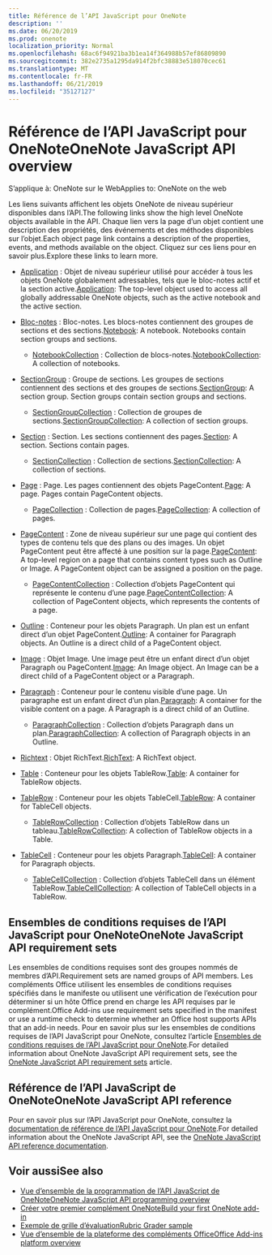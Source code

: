 ```yaml
---
title: Référence de l’API JavaScript pour OneNote
description: ''
ms.date: 06/20/2019
ms.prod: onenote
localization_priority: Normal
ms.openlocfilehash: 68ac6f94921ba3b1ea14f364988b57ef86809890
ms.sourcegitcommit: 382e2735a1295da914f2bfc38883e518070cec61
ms.translationtype: MT
ms.contentlocale: fr-FR
ms.lasthandoff: 06/21/2019
ms.locfileid: "35127127"
---
```

# <a name="onenote-javascript-api-overview"></a><span data-ttu-id="cb068-102">Référence de l’API JavaScript pour OneNote</span><span class="sxs-lookup"><span data-stu-id="cb068-102">OneNote JavaScript API overview</span></span>

<span data-ttu-id="cb068-103">S’applique à: OneNote sur le Web</span><span class="sxs-lookup"><span data-stu-id="cb068-103">Applies to: OneNote on the web</span></span>

<span data-ttu-id="cb068-104">Les liens suivants affichent les objets OneNote de niveau supérieur disponibles dans l’API.</span><span class="sxs-lookup"><span data-stu-id="cb068-104">The following links show the high level OneNote objects available in the API.</span></span> <span data-ttu-id="cb068-105">Chaque lien vers la page d’un objet contient une description des propriétés, des événements et des méthodes disponibles sur l’objet.</span><span class="sxs-lookup"><span data-stu-id="cb068-105">Each object page link contains a description of the properties, events, and methods available on the object.</span></span> <span data-ttu-id="cb068-106">Cliquez sur ces liens pour en savoir plus.</span><span class="sxs-lookup"><span data-stu-id="cb068-106">Explore these links to learn more.</span></span> 
    
- <span data-ttu-id="cb068-107">[Application](/javascript/api/onenote/onenote.application) : Objet de niveau supérieur utilisé pour accéder à tous les objets OneNote globalement adressables, tels que le bloc-notes actif et la section active.</span><span class="sxs-lookup"><span data-stu-id="cb068-107">[Application](/javascript/api/onenote/onenote.application): The top-level object used to access all globally addressable OneNote objects, such as the active notebook and the active section.</span></span>

- <span data-ttu-id="cb068-p102">[Bloc-notes](/javascript/api/onenote/onenote.notebook) : Bloc-notes. Les blocs-notes contiennent des groupes de sections et des sections.</span><span class="sxs-lookup"><span data-stu-id="cb068-p102">[Notebook](/javascript/api/onenote/onenote.notebook): A notebook. Notebooks contain section groups and sections.</span></span>
    - <span data-ttu-id="cb068-110">[NotebookCollection](/javascript/api/onenote/onenote.notebookcollection) : Collection de blocs-notes.</span><span class="sxs-lookup"><span data-stu-id="cb068-110">[NotebookCollection](/javascript/api/onenote/onenote.notebookcollection): A collection of notebooks.</span></span>

- <span data-ttu-id="cb068-p103">[SectionGroup](/javascript/api/onenote/onenote.sectiongroup) : Groupe de sections. Les groupes de sections contiennent des sections et des groupes de sections.</span><span class="sxs-lookup"><span data-stu-id="cb068-p103">[SectionGroup](/javascript/api/onenote/onenote.sectiongroup): A section group. Section groups contain section groups and sections.</span></span>
    - <span data-ttu-id="cb068-113">[SectionGroupCollection](/javascript/api/onenote/onenote.sectiongroupcollection) : Collection de groupes de sections.</span><span class="sxs-lookup"><span data-stu-id="cb068-113">[SectionGroupCollection](/javascript/api/onenote/onenote.sectiongroupcollection): A collection of section groups.</span></span>

- <span data-ttu-id="cb068-p104">[Section](/javascript/api/onenote/onenote.section) : Section. Les sections contiennent des pages.</span><span class="sxs-lookup"><span data-stu-id="cb068-p104">[Section](/javascript/api/onenote/onenote.section): A section. Sections contain pages.</span></span>
    - <span data-ttu-id="cb068-116">[SectionCollection](/javascript/api/onenote/onenote.sectioncollection) : Collection de sections.</span><span class="sxs-lookup"><span data-stu-id="cb068-116">[SectionCollection](/javascript/api/onenote/onenote.sectioncollection): A collection of sections.</span></span>

- <span data-ttu-id="cb068-p105">[Page](/javascript/api/onenote/onenote.page) : Page. Les pages contiennent des objets PageContent.</span><span class="sxs-lookup"><span data-stu-id="cb068-p105">[Page](/javascript/api/onenote/onenote.page): A page. Pages contain PageContent objects.</span></span>
    - <span data-ttu-id="cb068-119">[PageCollection](/javascript/api/onenote/onenote.pagecollection) : Collection de pages.</span><span class="sxs-lookup"><span data-stu-id="cb068-119">[PageCollection](/javascript/api/onenote/onenote.pagecollection): A collection of pages.</span></span>

- <span data-ttu-id="cb068-p106">[PageContent](/javascript/api/onenote/onenote.pagecontent) : Zone de niveau supérieur sur une page qui contient des types de contenu tels que des plans ou des images. Un objet PageContent peut être affecté à une position sur la page.</span><span class="sxs-lookup"><span data-stu-id="cb068-p106">[PageContent](/javascript/api/onenote/onenote.pagecontent): A top-level region on a page that contains content types such as Outline or Image. A PageContent object can be assigned a position on the page.</span></span>
    - <span data-ttu-id="cb068-122">[PageContentCollection](/javascript/api/onenote/onenote.pagecontentcollection) : Collection d’objets PageContent qui représente le contenu d’une page.</span><span class="sxs-lookup"><span data-stu-id="cb068-122">[PageContentCollection](/javascript/api/onenote/onenote.pagecontentcollection): A collection of PageContent objects, which represents the contents of a page.</span></span>

- <span data-ttu-id="cb068-p107">[Outline](/javascript/api/onenote/onenote.outline) : Conteneur pour les objets Paragraph. Un plan est un enfant direct d’un objet PageContent.</span><span class="sxs-lookup"><span data-stu-id="cb068-p107">[Outline](/javascript/api/onenote/onenote.outline): A container for Paragraph objects. An Outline is a direct child of a PageContent object.</span></span>

- <span data-ttu-id="cb068-p108">[Image](/javascript/api/onenote/onenote.image) : Objet Image. Une image peut être un enfant direct d’un objet Paragraph ou PageContent.</span><span class="sxs-lookup"><span data-stu-id="cb068-p108">[Image](/javascript/api/onenote/onenote.image): An Image object. An Image can be a direct child of a PageContent object or a Paragraph.</span></span>

- <span data-ttu-id="cb068-p109">[Paragraph](/javascript/api/onenote/onenote.paragraph) : Conteneur pour le contenu visible d’une page. Un paragraphe est un enfant direct d’un plan.</span><span class="sxs-lookup"><span data-stu-id="cb068-p109">[Paragraph](/javascript/api/onenote/onenote.paragraph): A container for the visible content on a page. A Paragraph is a direct child of an Outline.</span></span>
    - <span data-ttu-id="cb068-129">[ParagraphCollection](/javascript/api/onenote/onenote.paragraphcollection) : Collection d’objets Paragraph dans un plan.</span><span class="sxs-lookup"><span data-stu-id="cb068-129">[ParagraphCollection](/javascript/api/onenote/onenote.paragraphcollection): A collection of Paragraph objects in an Outline.</span></span>

- <span data-ttu-id="cb068-130">[Richtext](/javascript/api/onenote/onenote.richtext) : Objet RichText.</span><span class="sxs-lookup"><span data-stu-id="cb068-130">[RichText](/javascript/api/onenote/onenote.richtext): A RichText object.</span></span>

- <span data-ttu-id="cb068-131">[Table](/javascript/api/onenote/onenote.table) : Conteneur pour les objets TableRow.</span><span class="sxs-lookup"><span data-stu-id="cb068-131">[Table](/javascript/api/onenote/onenote.table): A container for TableRow objects.</span></span>

- <span data-ttu-id="cb068-132">[TableRow](/javascript/api/onenote/onenote.tablerow) : Conteneur pour les objets TableCell.</span><span class="sxs-lookup"><span data-stu-id="cb068-132">[TableRow](/javascript/api/onenote/onenote.tablerow): A container for TableCell objects.</span></span>
    - <span data-ttu-id="cb068-133">[TableRowCollection](/javascript/api/onenote/onenote.tablerowcollection) : Collection d’objets TableRow dans un tableau.</span><span class="sxs-lookup"><span data-stu-id="cb068-133">[TableRowCollection](/javascript/api/onenote/onenote.tablerowcollection): A collection of TableRow objects in a Table.</span></span>
 
- <span data-ttu-id="cb068-134">[TableCell](/javascript/api/onenote/onenote.tablecell) : Conteneur pour les objets Paragraph.</span><span class="sxs-lookup"><span data-stu-id="cb068-134">[TableCell](/javascript/api/onenote/onenote.tablecell): A container for Paragraph objects.</span></span>
    - <span data-ttu-id="cb068-135">[TableCellCollection](/javascript/api/onenote/onenote.tablecellcollection) : Collection d’objets TableCell dans un élément TableRow.</span><span class="sxs-lookup"><span data-stu-id="cb068-135">[TableCellCollection](/javascript/api/onenote/onenote.tablecellcollection): A collection of TableCell objects in a TableRow.</span></span>

## <a name="onenote-javascript-api-requirement-sets"></a><span data-ttu-id="cb068-136">Ensembles de conditions requises de l’API JavaScript pour OneNote</span><span class="sxs-lookup"><span data-stu-id="cb068-136">OneNote JavaScript API requirement sets</span></span>

<span data-ttu-id="cb068-137">Les ensembles de conditions requises sont des groupes nommés de membres d’API.</span><span class="sxs-lookup"><span data-stu-id="cb068-137">Requirement sets are named groups of API members.</span></span> <span data-ttu-id="cb068-138">Les compléments Office utilisent les ensembles de conditions requises spécifiés dans le manifeste ou utilisent une vérification de l’exécution pour déterminer si un hôte Office prend en charge les API requises par le complément.</span><span class="sxs-lookup"><span data-stu-id="cb068-138">Office Add-ins use requirement sets specified in the manifest or use a runtime check to determine whether an Office host supports APIs that an add-in needs.</span></span> <span data-ttu-id="cb068-139">Pour en savoir plus sur les ensembles de conditions requises de l’API JavaScript pour OneNote, consultez l’article [Ensembles de conditions requises de l’API JavaScript pour OneNote](../requirement-sets/onenote-api-requirement-sets.md).</span><span class="sxs-lookup"><span data-stu-id="cb068-139">For detailed information about OneNote JavaScript API requirement sets, see the [OneNote JavaScript API requirement sets](../requirement-sets/onenote-api-requirement-sets.md) article.</span></span>

## <a name="onenote-javascript-api-reference"></a><span data-ttu-id="cb068-140">Référence de l’API JavaScript de OneNote</span><span class="sxs-lookup"><span data-stu-id="cb068-140">OneNote JavaScript API reference</span></span>

<span data-ttu-id="cb068-141">Pour en savoir plus sur l’API JavaScript pour OneNote, consultez la [documentation de référence de l’API JavaScript pour OneNote](/javascript/api/onenote).</span><span class="sxs-lookup"><span data-stu-id="cb068-141">For detailed information about the OneNote JavaScript API, see the [OneNote JavaScript API reference documentation](/javascript/api/onenote).</span></span>

## <a name="see-also"></a><span data-ttu-id="cb068-142">Voir aussi</span><span class="sxs-lookup"><span data-stu-id="cb068-142">See also</span></span>

- [<span data-ttu-id="cb068-143">Vue d’ensemble de la programmation de l’API JavaScript de OneNote</span><span class="sxs-lookup"><span data-stu-id="cb068-143">OneNote JavaScript API programming overview</span></span>](/office/dev/add-ins/onenote/onenote-add-ins-programming-overview)
- [<span data-ttu-id="cb068-144">Créer votre premier complément OneNote</span><span class="sxs-lookup"><span data-stu-id="cb068-144">Build your first OneNote add-in</span></span>](../../quickstarts/onenote-quickstart.md)
- [<span data-ttu-id="cb068-145">Exemple de grille d’évaluation</span><span class="sxs-lookup"><span data-stu-id="cb068-145">Rubric Grader sample</span></span>](https://github.com/OfficeDev/OneNote-Add-in-Rubric-Grader)
- [<span data-ttu-id="cb068-146">Vue d’ensemble de la plateforme des compléments Office</span><span class="sxs-lookup"><span data-stu-id="cb068-146">Office Add-ins platform overview</span></span>](/office/dev/add-ins/overview/office-add-ins)
